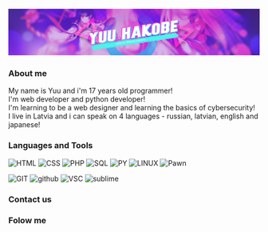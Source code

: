 [![Header](https://github.com/yuuhakobe/yuuhakobe/blob/main/assets/banner-GIT.jpg)](https://github.com/yuuhakobe)

### About me
My name is Yuu and i'm 17 years old programmer! <br />
I'm web developer and python developer! <br />
I'm learning to be a web designer and learning the basics of cybersecurity! <br />
I live in Latvia and i can speak on 4 languages - russian, latvian, english and japanese!  <br />


### Languages and Tools
![HTML](https://img.shields.io/badge/-HTML-DD4B25?style=for-the-badge&logo=html5&logoColor=ffffff)
![CSS](https://img.shields.io/badge/-CSS-1572B6?style=for-the-badge&logo=css3&logoColor=ffffff)
![PHP](https://img.shields.io/badge/-PHP-777BB4?style=for-the-badge&logo=php&logoColor=ffffff)
![SQL](https://img.shields.io/badge/-SQL-4479A1?style=for-the-badge&logo=mysql&logoColor=ffffff)
![PY](https://img.shields.io/badge/-Python-3776AB?style=for-the-badge&logo=python&logoColor=ffffff)
![LINUX](https://img.shields.io/badge/-LINUX-FCC624?style=for-the-badge&logo=linux&logoColor=ffffff)
![Pawn](https://img.shields.io/badge/-PAWN-FF8700?style=for-the-badge&logo=planet&logoColor=ffffff)

![GIT](https://img.shields.io/badge/-GIT-F05032?style=for-the-badge&logo=git&logoColor=ffffff)
![github](https://img.shields.io/badge/-GITHUB-181717?style=for-the-badge&logo=github&logoColor=ffffff)
![VSC](https://img.shields.io/badge/-VSC-007ACC?style=for-the-badge&logo=visual-studio-code&logoColor=ffffff)
![sublime](https://img.shields.io/badge/-SUBLIME-TEXT-FF9800?style=for-the-badge&logo=sublime-text&logoColor=ffffff)


### Contact us


### Folow me
